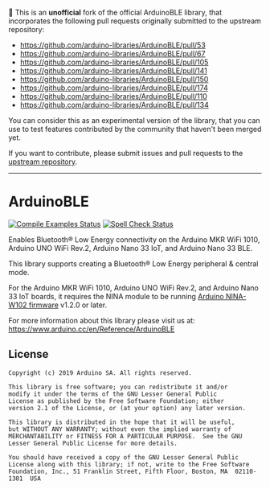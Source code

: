👋 This is an **unofficial** fork of the official ArduinoBLE library, that incorporates the following pull requests originally submitted to the upstream repository:

* https://github.com/arduino-libraries/ArduinoBLE/pull/53
* https://github.com/arduino-libraries/ArduinoBLE/pull/67
* https://github.com/arduino-libraries/ArduinoBLE/pull/105
* https://github.com/arduino-libraries/ArduinoBLE/pull/141
* https://github.com/arduino-libraries/ArduinoBLE/pull/150
* https://github.com/arduino-libraries/ArduinoBLE/pull/174
* https://github.com/arduino-libraries/ArduinoBLE/pull/110
* https://github.com/arduino-libraries/ArduinoBLE/pull/134
<!-- pull requests -->

You can consider this as an experimental version of the library, that you can use to test features contributed by the community that haven't been merged yet.

If you want to contribute, please submit issues and pull requests to the [upstream repository](https://github.com/arduino-libraries/ArduinoBLE).

---

# ArduinoBLE

[![Compile Examples Status](https://github.com/rduino-libraries/rduinoBLE/workflows/Compile%20Examples/badge.svg)](https://github.com/arduino-libraries/ArduinoBLE/actions?workflow=Compile+Examples) [![Spell Check Status](https://github.com/arduino-libraries/ArduinoBLE/workflows/Spell%20Check/badge.svg)](https://github.com/arduino-libraries/ArduinoBLE/actions?workflow=Spell+Check)

Enables Bluetooth® Low Energy connectivity on the Arduino MKR WiFi 1010, Arduino UNO WiFi Rev.2, Arduino Nano 33 IoT, and Arduino Nano 33 BLE.

This library supports creating a Bluetooth® Low Energy peripheral & central mode.

For the Arduino MKR WiFi 1010, Arduino UNO WiFi Rev.2, and Arduino Nano 33 IoT boards, it requires the NINA module to be running [Arduino NINA-W102 firmware](https://github.com/arduino/nina-fw) v1.2.0 or later.


For more information about this library please visit us at:
https://www.arduino.cc/en/Reference/ArduinoBLE

## License

```
Copyright (c) 2019 Arduino SA. All rights reserved.

This library is free software; you can redistribute it and/or
modify it under the terms of the GNU Lesser General Public
License as published by the Free Software Foundation; either
version 2.1 of the License, or (at your option) any later version.

This library is distributed in the hope that it will be useful,
but WITHOUT ANY WARRANTY; without even the implied warranty of
MERCHANTABILITY or FITNESS FOR A PARTICULAR PURPOSE.  See the GNU
Lesser General Public License for more details.

You should have received a copy of the GNU Lesser General Public
License along with this library; if not, write to the Free Software
Foundation, Inc., 51 Franklin Street, Fifth Floor, Boston, MA  02110-1301  USA
```

